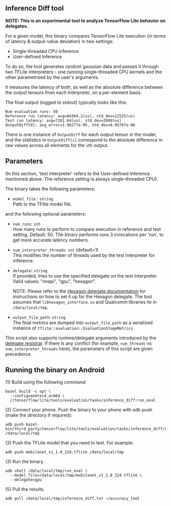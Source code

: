 ## Inference Diff tool

**NOTE: This is an experimental tool to analyze TensorFlow Lite behavior on
delegates.**

For a given model, this binary compares TensorFlow Lite execution (in terms of
latency & output-value deviation) in two settings:

- Single-threaded CPU Inference
- User-defined Inference

To do so, the tool generates random gaussian data and passes it through two
TFLite Interpreters - one running single-threaded CPU kernels and the other
parametrized by the user's arguments.

It measures the latency of both, as well as the absolute difference between the
output tensors from each Interpreter, on a per-element basis.

The final output (logged to stdout) typically looks like this:

```
Num evaluation runs: 50
Reference run latency: avg=84364.2(us), std_dev=12525(us)
Test run latency: avg=7281.64(us), std_dev=2089(us)
OutputDiff[0]: avg_error=1.96277e-05, std_dev=6.95767e-06
```

There is one instance of `OutputDiff` for each output tensor in the model, and
the statistics in `OutputDiff[i]` correspond to the absolute difference in raw
values across all elements for the `i`th output.

## Parameters

(In this section, 'test Interpreter' refers to the User-defined Inference
mentioned above. The reference setting is always single-threaded CPU).

The binary takes the following parameters:

- `model_file` : `string` \
  Path to the TFlite model file.

and the following optional parameters:

- `num_runs`: `int` \
  How many runs to perform to compare execution in reference and test setting. Default: 50.
  The binary performs runs 3 invocations per 'run', to get more accurate latency
  numbers.

- `num_interpreter_threads`: `int` (default=1) \
  This modifies the number of threads used by the test Interpreter for inference.

- `delegate`: `string` \
  If provided, tries to use the specified delegate on the test Interpreter. Valid
  values: "nnapi", "gpu", "hexagon".

  NOTE: Please refer to the
  [Hexagon delegate documentation](https://github.com/tensorflow/tensorflow/blob/master/tensorflow/lite/g3doc/performance/hexagon_delegate.md)
  for instructions on how to set it up for the Hexagon delegate. The tool
  assumes that `libhexagon_interface.so` and Qualcomm libraries lie in
  `/data/local/tmp`.

- `output_file_path`: `string` \
  The final metrics are dumped into `output_file_path` as a serialized instance of
  `tflite::evaluation::EvaluationStageMetrics`

This script also supports runtime/delegate arguments introduced by the
[delegate registrar](https://github.com/tensorflow/tensorflow/tree/master/tensorflow/lite/tools/delegates).
If there is any conflict (for example, `num_threads` vs
`num_interpreter_threads` here), the parameters of this script are given
precedence.

## Running the binary on Android

(1) Build using the following command:

```
bazel build -c opt \
  --config=android_arm64 \
  //tensorflow/lite/tools/evaluation/tasks/inference_diff:run_eval
```

(2) Connect your phone. Push the binary to your phone with adb push (make the
directory if required):

```
adb push bazel-bin/third_party/tensorflow/lite/tools/evaluation/tasks/inference_diff/run_eval /data/local/tmp
```

(3) Push the TFLite model that you need to test. For example:

```
adb push mobilenet_v1_1.0_224.tflite /data/local/tmp
```

(3) Run the binary.

```
adb shell /data/local/tmp/run_eval \
  --model_file=/data/local/tmp/mobilenet_v1_1.0_224.tflite \
  --delegate=gpu
```

(5) Pull the results.

```
adb pull /data/local/tmp/inference_diff.txt ~/accuracy_tool
```
